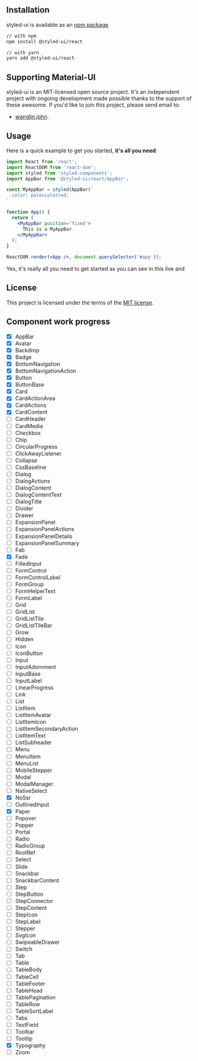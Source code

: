 ## Installation

styled-ui is available as an [npm package](https://www.npmjs.com/package/@styled-ui/react).
```sh
// with npm
npm install @styled-ui/react

// with yarn
yarn add @styled-ui/react
```

## Supporting Material-UI

styled-ui is an MIT-licensed open source project. It's an independent project with ongoing development made possible thanks to the support of these awesome. If you'd like to join this project, please send email to:
- [wanglin.john](wanglin.john@bytedance.com).


## Usage

Here is a quick example to get you started, **it's all you need**:

```jsx
import React from 'react';
import ReactDOM from 'react-dom';
import styled from 'styled-components';
import AppBar from '@styled-ui/react/AppBar';

const MyAppBar = styled(AppBar)`
  color: palevioletred;
`

function App() {
  return (
    <MyAppBar position='fixed'>
      This is a MyAppBar
    </MyAppBar>
  );
}

ReactDOM.render(<App />, document.querySelector('#app'));
```
Yes, it's really all you need to get started as you can see in this live and 

## License

This project is licensed under the terms of the
[MIT license](/LICENSE).

## Component work progress

- [x] AppBar
- [x] Avatar
- [x] Backdrop
- [x] Badge
- [x] BottomNavigation
- [x] BottomNavigationAction
- [x] Button
- [x] ButtonBase
- [x] Card
- [x] CardActionArea
- [x] CardActions
- [x] CardContent
- [ ] CardHeader
- [ ] CardMedia
- [ ] Checkbox
- [ ] Chip
- [ ] CircularProgress
- [ ] ClickAwayListener
- [ ] Collapse
- [ ] CssBaseline
- [ ] Dialog
- [ ] DialogActions
- [ ] DialogContent
- [ ] DialogContentText
- [ ] DialogTitle
- [ ] Divider
- [ ] Drawer
- [ ] ExpansionPanel
- [ ] ExpansionPanelActions
- [ ] ExpansionPanelDetails
- [ ] ExpansionPanelSummary
- [ ] Fab
- [x] Fade
- [ ] FilledInput
- [ ] FormControl
- [ ] FormControlLabel
- [ ] FormGroup
- [ ] FormHelperText
- [ ] FormLabel
- [ ] Grid
- [ ] GridList
- [ ] GridListTile
- [ ] GridListTileBar
- [ ] Grow
- [ ] Hidden
- [ ] Icon
- [ ] IconButton
- [ ] Input
- [ ] InputAdornment
- [ ] InputBase
- [ ] InputLabel
- [ ] LinearProgress
- [ ] Link
- [ ] List
- [ ] ListItem
- [ ] ListItemAvatar
- [ ] ListItemIcon
- [ ] ListItemSecondaryAction
- [ ] ListItemText
- [ ] ListSubheader
- [ ] Menu
- [ ] MenuItem
- [ ] MenuList
- [ ] MobileStepper
- [ ] Modal
- [ ] ModalManager
- [ ] NativeSelect
- [x] NoSsr
- [ ] OutlinedInput
- [x] Paper
- [ ] Popover
- [ ] Popper
- [ ] Portal
- [ ] Radio
- [ ] RadioGroup
- [ ] RootRef
- [ ] Select
- [ ] Slide
- [ ] Snackbar
- [ ] SnackbarContent
- [ ] Step
- [ ] StepButton
- [ ] StepConnector
- [ ] StepContent
- [ ] StepIcon
- [ ] StepLabel
- [ ] Stepper
- [ ] SvgIcon
- [ ] SwipeableDrawer
- [ ] Switch
- [ ] Tab
- [ ] Table
- [ ] TableBody
- [ ] TableCell
- [ ] TableFooter
- [ ] TableHead
- [ ] TablePagination
- [ ] TableRow
- [ ] TableSortLabel
- [ ] Tabs
- [ ] TextField
- [ ] Toolbar
- [ ] Tooltip
- [x] Typography
- [ ] Zoom

